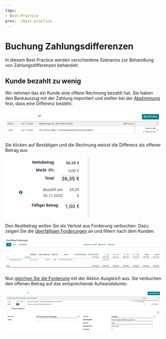 ```yaml
---
tags:
- Best-Practice
prev: ./best-practice
---
```


# Buchung Zahlungsdifferenzen

In diesem Best Practice werden verschiedene Szenarios zur Behandlung von Zahlungsdifferenzen behandelt.

## Kunde bezahlt zu wenig

Wir nehmen das ein Kunde eine offene Rechnung bezahlt hat. Sie haben den Bankauszug mit der Zahlung importiert und stellen bei der [Abstimmung](Finanzen%20Abstimmung.md#Abstimmung%20durchführen) fest, dass eine Differenz besteht.

![](assets/Best%20Practice%20Buchung%20Zahlungsdifferenzen%20Abstimmung%20mit%20Differenz.png)

Sie klicken auf Bestätigen und die Rechnung weisst die Differenz als offener Betrag aus:

![](assets/Best%20Practice%20Buchung%20Zahlungsdifferenzen%20offener%20Betrag.png)

Den Restbetrag wollen Sie als Verlust aus Forderung verbuchen. Dazu zeigen Sie die [überfälligen Forderungen](Finanzen%20Berichte.md#Überfällige%20Forderungen%20anzeigen) an und filtern nach dem Kunden.

![](assets/Best%20Practice%20Buchung%20Zahlungsdifferenzen%20überfällige%20Forderungen.png)

Nun [gleichen Sie die Forderung](Finanzen%20Abstimmung.md#Überfällige%20Forderungen%20abtimmen) mit der Aktion *Ausgleich* aus. Sie verbuchen den offenen Betrag auf das entsprechende Aufwandskonto.

![](assets/Best%20Practice%20Buchung%20Zahlungsdifferenzen%20Abstimmung%20Verlust%20aus%20Forderung.png)